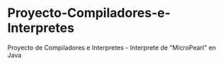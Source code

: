 # Proyecto-Compiladores-e-Interpretes
Proyecto de Compiladores e Interpretes - Interprete de "MicroPearl" en Java
